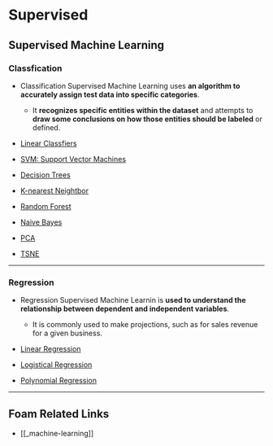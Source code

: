 # Supervised

## Supervised Machine Learning

### Classfication

- Classification Supervised Machine Learning uses **an algorithm to accurately assign test data into specific categories**.

  - It **recognizes specific entities within the dataset** and attempts to **draw some conclusions on how those entities should be labeled** or defined.

- [Linear Classfiers]()
- [SVM: Support Vector Machines]()
- [Decision Trees]()
- [K-nearest Neightbor]()
- [Random Forest]()
- [Naive Bayes]()
- [PCA]()
- [TSNE]()

---

### Regression

- Regression Supervised Machine Learnin is **used to understand the relationship between dependent and independent variables**.

  - It is commonly used to make projections, such as for sales revenue for a given business.

- [Linear Regression]()
- [Logistical Regression]()
- [Polynomial Regression]()

---

## Foam Related Links

- [[_machine-learning]]
